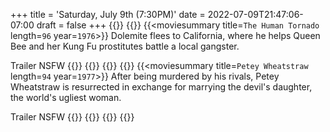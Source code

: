 +++
title = 'Saturday, July 9th (7:30PM)'
date = 2022-07-09T21:47:06-07:00
draft = false
+++
{{<movienight>}}
{{<movie>}}
{{<moviesummary title=`The Human Tornado` length=`96` year=`1976`>}}
Dolemite flees to California, where he helps Queen Bee and her Kung Fu prostitutes battle a local gangster.

Trailer NSFW
{{</moviesummary>}}
{{<movietrailer TfgKJ9G_2fg>}}
{{</movie>}}
{{<movie>}}
{{<moviesummary title=`Petey Wheatstraw` length=`94` year=`1977`>}}
After being murdered by his rivals, Petey Wheatstraw is resurrected in exchange for marrying the devil's daughter, the world's ugliest woman.

Trailer NSFW
{{</moviesummary>}}
{{<movietrailer ATwbSwEwTIU>}}
{{</movie>}}
{{</movienight>}}